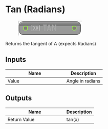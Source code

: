 # Tan (Radians)

<div align="left" data-full-width="false"><figure><img src="../../../../api/Math/Trig/Tan_(Radians).png" alt=""><figcaption></figcaption></figure></div>

Returns the tangent of A (expects Radians)

## Inputs

<table><thead><tr><th width="170">Name</th><th>Description</th></tr></thead><tbody><tr><td>Value</td><td>Angle in radians</td></tr></tbody></table>

## Outputs

<table><thead><tr><th width="170">Name</th><th>Description</th></tr></thead><tbody><tr><td>Return Value</td><td>tan(x)</td></tr></tbody></table>
